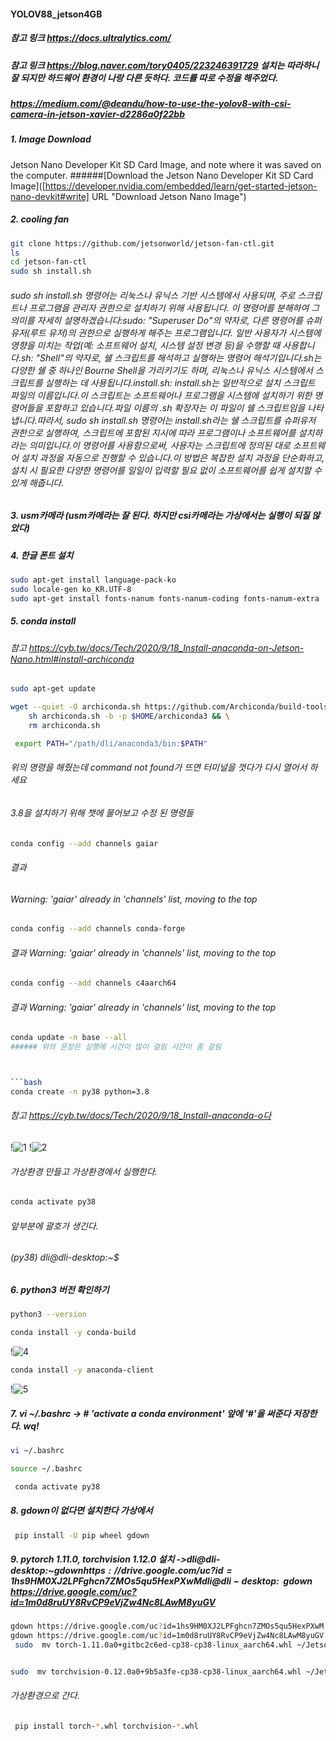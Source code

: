 #### YOLOV88_jetson4GB
##### 참고 링크 https://docs.ultralytics.com/
##### 참고 링크 https://blog.naver.com/tory0405/223246391729  설치는 따라하니 잘 되지만 하드웨어 환경이 나랑 다른 듯하다. 코드를 따로 수정을 해주었다. 
##### https://medium.com/@deandu/how-to-use-the-yolov8-with-csi-camera-in-jetson-xavier-d2286a0f22bb
##### 1. Image Download
Jetson Nano Developer Kit SD Card Image, and note where it was saved on the computer.
######[Download the Jetson Nano Developer Kit SD Card Image]([https://developer.nvidia.com/embedded/learn/get-started-jetson-nano-devkit#write] URL "Download Jetson Nano Image")
##### 2. cooling fan
```bash
git clone https://github.com/jetsonworld/jetson-fan-ctl.git
ls
cd jetson-fan-ctl
sudo sh install.sh
````
###### sudo sh install.sh 명령어는 리눅스나 유닉스 기반 시스템에서 사용되며, 주로 스크립트나 프로그램을 관리자 권한으로 설치하기 위해 사용됩니다. 이 명령어를 분해하여 그 의미를 자세히 설명하겠습니다:sudo: "Superuser Do"의 약자로, 다른 명령어를 슈퍼유저(루트 유저)의 권한으로 실행하게 해주는 프로그램입니다. 일반 사용자가 시스템에 영향을 미치는 작업(예: 소프트웨어 설치, 시스템 설정 변경 등)을 수행할 때 사용합니다.sh: "Shell"의 약자로, 쉘 스크립트를 해석하고 실행하는 명령어 해석기입니다.sh는 다양한 쉘 중 하나인 Bourne Shell을 가리키기도 하며, 리눅스나 유닉스 시스템에서 스크립트를 실행하는 데 사용됩니다.install.sh: install.sh는 일반적으로 설치 스크립트 파일의 이름입니다.이 스크립트는 소프트웨어나 프로그램을 시스템에 설치하기 위한 명령어들을 포함하고 있습니다.파일 이름의 .sh 확장자는 이 파일이 쉘 스크립트임을 나타냅니다.따라서, sudo sh install.sh 명령어는 install.sh라는 쉘 스크립트를 슈퍼유저 권한으로 실행하여, 스크립트에 포함된 지시에 따라 프로그램이나 소프트웨어를 설치하라는 의미입니다.이 명령어를 사용함으로써, 사용자는 스크립트에 정의된 대로 소프트웨어 설치 과정을 자동으로 진행할 수 있습니다.이 방법은 복잡한 설치 과정을 단순화하고, 설치 시 필요한 다양한 명령어를 일일이 입력할 필요 없이 소프트웨어를 쉽게 설치할 수 있게 해줍니다.
##### 3.  usm카메라 (usm카메라는 잘 된다. 하지만 csi카메라는 가상에서는 실행이 되질 않았다)
##### 4. 한글 폰트 설치
```bash
sudo apt-get install language-pack-ko
sudo locale-gen ko_KR.UTF-8
sudo apt-get install fonts-nanum fonts-nanum-coding fonts-nanum-extra
````
##### 5. conda install

###### 참고 https://cyb.tw/docs/Tech/2020/9/18_Install-anaconda-on-Jetson-Nano.html#install-archiconda

```bash
sudo apt-get update
````

```bash
wget --quiet -O archiconda.sh https://github.com/Archiconda/build-tools/releases/download/0.2.3/Archiconda3-0.2.3-Linux-aarch64.sh && \
    sh archiconda.sh -b -p $HOME/archiconda3 && \
    rm archiconda.sh
````

```bash
 export PATH="/path/dli/anaconda3/bin:$PATH"
````
###### 위의 명령을 해줬는데 command not found가 뜨면 터미널을 껏다가 다시 열어서 하세요

###### 3.8을 설치하기 위해 챗에 물어보고 수정 된 명령들

```bash
conda config --add channels gaiar
````
###### 결과 
###### Warning: 'gaiar' already in 'channels' list, moving to the top

```bash
conda config --add channels conda-forge
````
###### 결과 Warning: 'gaiar' already in 'channels' list, moving to the top

```bash
conda config --add channels c4aarch64
````
###### 결과 Warning: 'gaiar' already in 'channels' list, moving to the top

```bash
conda update -n base --all 
###### 위의 문장은 실행에 시간이 많이 걸림 시간이 좀 걸림



```bash
conda create -n py38 python=3.8
````

###### 참고 https://cyb.tw/docs/Tech/2020/9/18_Install-anaconda-o다
!![1](https://github.com/jetsonmom/yolov8_jetson4GB/assets/92077615/e27f1316-7bc5-47cb-88d9-0009a2274891)
!![2](https://github.com/jetsonmom/yolov8_jetson4GB/assets/92077615/8b656fe5-aaca-44e8-9c43-d1bc558a1fa7)

###### 가상환경 만들고 가상환경에서 실행한다.
```bash
conda activate py38
````
###### 앞부분에 괄호가 생긴다.
###### (py38) dli@dli-desktop:~$ 
##### 6. python3 버전 확인하기

```bash
python3 --version
````
```bash
conda install -y conda-build
````
!![4](https://github.com/jetsonmom/yolov8_jetson4GB/assets/92077615/d5ffbf82-b689-4817-9e3d-726367259654)

```bash
conda install -y anaconda-client
````
!![5](https://github.com/jetsonmom/yolov8_jetson4GB/assets/92077615/7a159b75-c993-4da4-8a71-fd21ee705a40)

##### 7. vi ~/.bashrc -> # 'activate a conda environment' 앞에 '#'을 써준다 저장한다. wq!

```bash
vi ~/.bashrc
````
```bash
source ~/.bashrc
````
```bash
 conda activate py38
````
##### 8. gdown이 없다면 설치한다 가상에서
```bash
 pip install -U pip wheel gdown
````

##### 9.   pytorch 1.11.0, torchvision 1.12.0  설치 ->dli@dli-desktop:~$gdown https://drive.google.com/uc?id=1hs9HM0XJ2LPFghcn7ZMOs5qu5HexPXwM dli@dli-desktop:~$ gdown https://drive.google.com/uc?id=1m0d8ruUY8RvCP9eVjZw4Nc8LAwM8yuGV

```bash
gdown https://drive.google.com/uc?id=1hs9HM0XJ2LPFghcn7ZMOs5qu5HexPXwM
gdown https://drive.google.com/uc?id=1m0d8ruUY8RvCP9eVjZw4Nc8LAwM8yuGV
 sudo  mv torch-1.11.0a0+gitbc2c6ed-cp38-cp38-linux_aarch64.whl ~/Jetson-Nano2/V8


sudo  mv torchvision-0.12.0a0+9b5a3fe-cp38-cp38-linux_aarch64.whl ~/Jetson-Nano2/V8

````
###### 가상환경으로 간다.
```bash
 pip install torch-*.whl torchvision-*.whl
````
